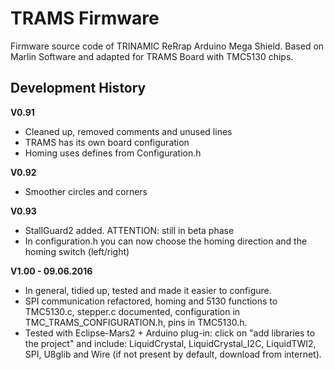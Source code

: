 TRAMS Firmware
==============

Firmware source code of TRINAMIC ReRrap Arduino Mega Shield. Based on Marlin Software and adapted for TRAMS Board with TMC5130 chips. 

Development History
-------------------

**V0.91**
- Cleaned up, removed comments and unused lines
- TRAMS has its own board configuration
- Homing uses defines from Configuration.h

**V0.92**
- Smoother circles and corners

**V0.93**
- StallGuard2 added. ATTENTION: still in beta phase
- In configuration.h you can now choose the homing direction and the homing switch (left/right)

**V1.00 - 09.06.2016**
- In general, tidied up, tested and made it easier to configure.
- SPI communication refactored, homing and 5130 functions to TMC5130.c, stepper.c documented, configuration in TMC_TRAMS_CONFIGURATION.h, pins in TMC5130.h.
- Tested with Eclipse-Mars2 + Arduino plug-in: click on "add libraries to the project" and include: LiquidCrystal, LiquidCrystal_I2C, LiquidTWI2, SPI, U8glib and Wire (if not present by default, download from internet).
